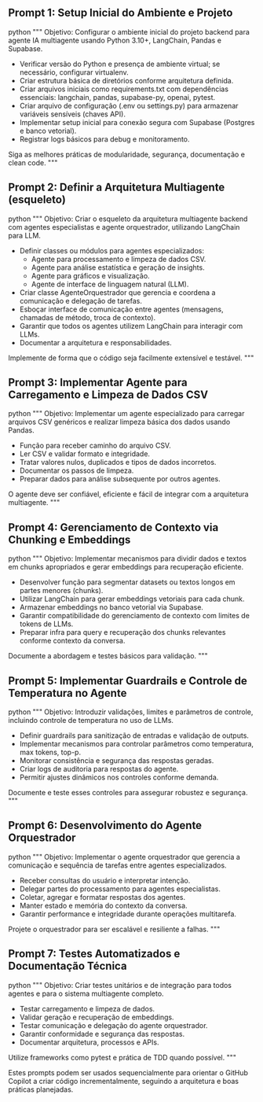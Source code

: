 ## Prompt 1: Setup Inicial do Ambiente e Projeto

python
"""
Objetivo: Configurar o ambiente inicial do projeto backend para agente IA multiagente usando Python 3.10+, LangChain, Pandas e Supabase.

- Verificar versão do Python e presença de ambiente virtual; se necessário, configurar virtualenv.
- Criar estrutura básica de diretórios conforme arquitetura definida.
- Criar arquivos iniciais como requirements.txt com dependências essenciais: langchain, pandas, supabase-py, openai, pytest.
- Criar arquivo de configuração (.env ou settings.py) para armazenar variáveis sensíveis (chaves API).
- Implementar setup inicial para conexão segura com Supabase (Postgres e banco vetorial).
- Registrar logs básicos para debug e monitoramento.

Siga as melhores práticas de modularidade, segurança, documentação e clean code.
"""


## Prompt 2: Definir a Arquitetura Multiagente (esqueleto)
python
"""
Objetivo: Criar o esqueleto da arquitetura multiagente backend com agentes especialistas e agente orquestrador, utilizando LangChain para LLM.

- Definir classes ou módulos para agentes especializados:
  - Agente para processamento e limpeza de dados CSV.
  - Agente para análise estatística e geração de insights.
  - Agente para gráficos e visualização.
  - Agente de interface de linguagem natural (LLM).
- Criar classe AgenteOrquestrador que gerencia e coordena a comunicação e delegação de tarefas.
- Esboçar interface de comunicação entre agentes (mensagens, chamadas de método, troca de contexto).
- Garantir que todos os agentes utilizem LangChain para interagir com LLMs.
- Documentar a arquitetura e responsabilidades.

Implemente de forma que o código seja facilmente extensível e testável.
"""


## Prompt 3: Implementar Agente para Carregamento e Limpeza de Dados CSV
python
"""
Objetivo: Implementar um agente especializado para carregar arquivos CSV genéricos e realizar limpeza básica dos dados usando Pandas.

- Função para receber caminho do arquivo CSV.
- Ler CSV e validar formato e integridade.
- Tratar valores nulos, duplicados e tipos de dados incorretos.
- Documentar os passos de limpeza.
- Preparar dados para análise subsequente por outros agentes.

O agente deve ser confiável, eficiente e fácil de integrar com a arquitetura multiagente.
"""


## Prompt 4: Gerenciamento de Contexto via Chunking e Embeddings
python
"""
Objetivo: Implementar mecanismos para dividir dados e textos em chunks apropriados e gerar embeddings para recuperação eficiente.

- Desenvolver função para segmentar datasets ou textos longos em partes menores (chunks).
- Utilizar LangChain para gerar embeddings vetoriais para cada chunk.
- Armazenar embeddings no banco vetorial via Supabase.
- Garantir compatibilidade do gerenciamento de contexto com limites de tokens de LLMs.
- Preparar infra para query e recuperação dos chunks relevantes conforme contexto da conversa.

Documente a abordagem e testes básicos para validação.
"""


## Prompt 5: Implementar Guardrails e Controle de Temperatura no Agente
python
"""
Objetivo: Introduzir validações, limites e parâmetros de controle, incluindo controle de temperatura no uso de LLMs.

- Definir guardrails para sanitização de entradas e validação de outputs.
- Implementar mecanismos para controlar parâmetros como temperatura, max tokens, top-p.
- Monitorar consistência e segurança das respostas geradas.
- Criar logs de auditoria para respostas do agente.
- Permitir ajustes dinâmicos nos controles conforme demanda.

Documente e teste esses controles para assegurar robustez e segurança.
"""


## Prompt 6: Desenvolvimento do Agente Orquestrador
python
"""
Objetivo: Implementar o agente orquestrador que gerencia a comunicação e sequência de tarefas entre agentes especializados.

- Receber consultas do usuário e interpretar intenção.
- Delegar partes do processamento para agentes especialistas.
- Coletar, agregar e formatar respostas dos agentes.
- Manter estado e memória do contexto da conversa.
- Garantir performance e integridade durante operações multitarefa.

Projete o orquestrador para ser escalável e resiliente a falhas.
"""

## Prompt 7: Testes Automatizados e Documentação Técnica
python
"""
Objetivo: Criar testes unitários e de integração para todos agentes e para o sistema multiagente completo.

- Testar carregamento e limpeza de dados.
- Validar geração e recuperação de embeddings.
- Testar comunicação e delegação do agente orquestrador.
- Garantir conformidade e segurança das respostas.
- Documentar arquitetura, processos e APIs.

Utilize frameworks como pytest e prática de TDD quando possível.
"""

Estes prompts podem ser usados sequencialmente para orientar o GitHub Copilot a criar código incrementalmente, seguindo a arquitetura e boas práticas planejadas.